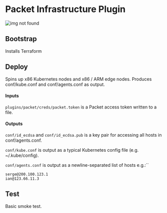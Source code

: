 # Packet Infrastructure Plugin

![img not found](https://raw.githubusercontent.com/eclipse-iofog/platform/develop/plugins/packet/topology.png)

## Bootstrap

Installs Terraform

## Deploy

Spins up x86 Kubernetes nodes and x86 / ARM edge nodes. Produces conf/kube.conf and conf/agents.conf as output.

#### Inputs

`plugins/packet/creds/packet.token` is a Packet access token written to a file.

#### Outputs

`conf/id_ecdsa` and `conf/id_ecdsa.pub` is a key pair for accessing all hosts in conf/agents.conf.

`conf/kube.conf` is output as a typical Kubernetes config file (e.g. ~/.kube/config).

`conf/agents.conf` is output as a newline-separated list of hosts e.g.:``
```
serge@200.100.123.1
ian@123.66.11.3
```

## Test

Basic smoke test.